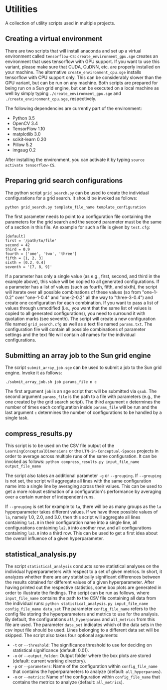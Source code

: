 # Utilities
A collection of utility scripts used in multiple projects.

## Creating a virtual environment

There are two scripts that will install anaconda and set up a virtual environment called `tensorflow-CS`: `create_environment_gpu.sge` creates an environment that uses tensorflow with GPU support. If you want to use this variant, please make sure that CUDA, CuDNN, etc. are properly installed on your machine. The alternative `create_environment_cpu.sge` installs tensorflow with CPU support only. This can be considerably slower than the GPU variant, but can be run on any machine. Both scripts are prepared for being run on a Sun grid engine, but can be executed on a local machine as well by simply typing `./create_environment_gpu.sge` and `./create_environment_cpu.sge`, respectively.

The following dependencies are currently part of the environment:
* Python 3.5
* OpenCV 3.4
* TensorFlow 1.10
* matplotlib 3.0
* scikit-learn 0.20
* Pillow 5.2
* imgaug 0.2


After installing the environment, you can activate it by typing `source activate tensorflow-CS`.


## Preparing grid search configurations

The python script `grid_search.py` can be used to create the individual configurations for a grid search. It should be invoked as follows:

`python grid_search.py template_file_name template_configuration`

The first parameter needs to point to a configuration file containing the parameters for the grid search and the second parameter must be the same of a section in this file. An example for such a file is given by `test.cfg`:

```
[default]
first = '/path/to/file'
second = 42
third = 0.9
fourth = ['one', 'two', 'three']
fifth = [1, 2, 3]
sixth = [0.2, 0.4]
seventh = '[7, 8, 9]'
```

If a parameter has only a single value (as e.g., first, second, and third in the example above), this value will be copied to all generated configurations. If a parameter has a list of values (such as fourth, fifth, and sixth), the script will iterate over all possible combinations of these values (so from "one-1-0.2" over "one-1-0.4" and "one-2-0.2" all the way to "three-3-0.4") and create one configuration for each combination. If you want to pass a list of values through unmodified (i.e., you want that the same list of values is copied to all generated configurations), you need to surround it with quotation marks (see seventh).
The script will create a new configuration file named `grid_search.cfg` as well as a text file named `params.txt`. The configuration file will contain all possible combinations of parameter settings and the text file will contain all names for the individual configurations. 

## Submitting an array job to the Sun grid engine

The script `submit_array_job.sge` can be used to submit a job to the Sun grid engine. Invoke it as follows:

`./submit_array_job.sh job params_file n c`

The first argument `job` is an sge script that will be submitted via `qsub`. The second argument `params_file` is the path to a file with parameters (e.g., the one created by the grid search script). The third argument `n` determines the number of times each configuration inside `params_file` will be run and the last argument `c` determines the number of configurations to be handled by a single task.

## compress_results.py

This script is to be used on the CSV file output of the `LearningConceptualDimensions` or the `LTN-in-Conceptual-Spaces` projects in order to average across multiple runs of the same configuration. It can be invoked as follows:
```python compress_results.py input_file_name output_file_name```

The script also takes an additional parameter `-g` or `--grouping`. If `--grouping` is not set, the script will aggregate all lines with the same configuration name into a single line by averaging across their values. This can be used to get a more robust estimation of a configuration's performance by averaging over a certain number of independent runs.

If `--grouping` is set for example to `la`, there will be as many groups as the `la` hyperparameter takes different values. If we have three possible values of `la`, namely 1.0, 2.0, and 3.0, then this script will aggregate all lines containing `la1.0` in their configuration name into a single line, all configurations containing `la2.0` into another row, and all configurations containing `la3.0` into a third row. This can be used to get a first idea about the overall influence of a given hyperparameter.


## statistical_analysis.py

The script `statistical_analysis` conducts some statistical analyses on the individual hyperparameters with respect to a set of given metrics. In short, it analyzes whether there are any statistically significant differences between the results obtained for different values of a given hyperparameter. After having printed out the respective statistics, some box plots are generated in order to illustrate the findings. The script can be run as follows, where `input_file_name` contains the path to the CSV file containing all data from the individual runs:
```python statistical_analysis.py input_file_name config_file_name data_set```
The parameter `config_file_name` refers to the config file storing the hyperparameters and metrics to use for the analysis. By default, the configurations `all_hyperparams` and `all_metrics` from this file are used. The parameter `data_set` indicates which of the data sets in the csv input file should be used. Lines belonging to a different data set will be skipped. The script also takes four optional arguments:
- `-t` or `--threshold`: The significance threshold to use for deciding on statistical significance (default: 0.01).
- `-o` or `--output_folder`: Output folder where the box plots are stored (default: current working directory).
- `-p` or `--parameters`: Name of the configuration within `config_file_name` that contains the hyperparameters to analyze (default: `all_hyperparams`).
- `-m` or `--metrics`: Name of the configuration within `config_file_name` that contains the metrics to analyze (default: `all_metrics`).
